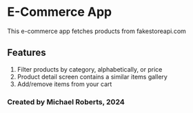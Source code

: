 # E-Commerce App

This e-commerce app fetches products from fakestoreapi.com

## Features

1. Filter products by category, alphabetically, or price
2. Product detail screen contains a similar items gallery
3. Add/remove items from your cart

### Created by Michael Roberts, 2024

